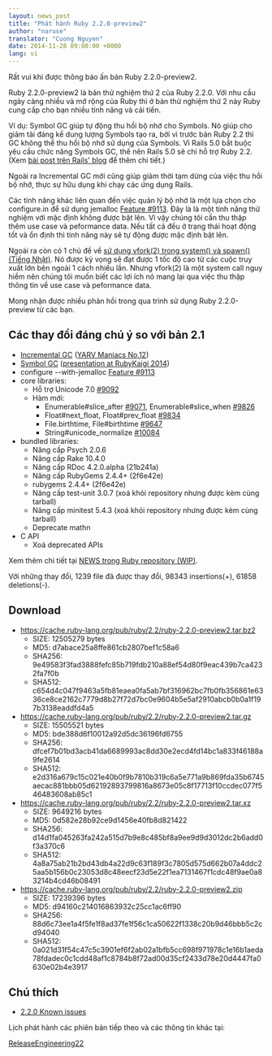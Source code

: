 ```yaml
---
layout: news_post
title: "Phát hành Ruby 2.2.0-preview2"
author: "naruse"
translator: "Cuong Nguyen"
date: 2014-11-28 09:00:00 +0000
lang: vi
---
```


Rất vui khi được thông báo ấn bản Ruby 2.2.0-preview2.

Ruby 2.2.0-preview2 là bản thử nghiệm thứ 2 của Ruby 2.2.0.
Với nhu cầu ngày càng nhiều và mở rộng của Ruby thì ở bản thử nghiệm thứ 2 này
Ruby cung cấp cho bạn nhiều tính năng và cải tiến.

Ví dụ: Symbol GC giúp tự động thu hồi bộ nhớ cho Symbols. Nó giúp cho giảm tải
đáng kể dung lượng Symbols tạo ra, bởi vì trước bản Ruby 2.2 thì GC không thể
thu hồi bộ nhớ sử dụng của Symbols. Vì Rails 5.0 bắt buộc yêu cầu chức năng
Symbols GC, thế nên Rails 5.0 sẽ chỉ hỗ trợ Ruby 2.2.
(Xem [bài post trên Rails' blog](http://weblog.rubyonrails.org/2014/8/20/Rails-4-2-beta1/)
để thêm chi tiết.)

Ngoài ra Incremental GC mới cũng giúp giảm thời tạm dừng của việc thu hồi bộ
nhớ, thực sự hữu dụng khi chạy các ứng dụng Rails.

Các tính năng khác liên quan đến việc quản lý bộ nhớ là một lựa chọn cho
configure.in để sử dụng jemalloc
[Feature #9113](https://bugs.ruby-lang.org/issues/9113).
Đây là là một tính năng thử nghiệm với mặc định không được bật lên. Vì vậy
chúng tôi cần thu thập thêm use case và peformance data. Nếu tất cả đều ở
trạng thái hoạt động tốt và ổn định thì tính năng này sẽ tự động được mặc định
bật lên.

Ngoài ra còn có 1 chủ đề về [sử dụng vfork(2) trong system() và spawn() (Tiếng Nhật)](http://www.a-k-r.org/d/2014-09.html#a2014_09_06).
Nó được kỳ vọng sẽ đạt được 1 tốc độ cao từ các cuộc truy xuất lớn bên ngoài 1
cách nhiều lần. Nhưng vfork(2) là một system call nguy hiểm nên chúng tôi
muốn biết các lợi ích nó mang lại qua việc thu thập thông tin về use case và
peformance data.

Mong nhận được nhiều phản hồi trong qua trình sử dụng Ruby 2.2.0-preview từ các bạn.

## Các thay đổi đáng chú ý so với bản 2.1

* [Incremental GC](https://bugs.ruby-lang.org/issues/10137) ([YARV Maniacs No.12](http://magazine.rubyist.net/?0048-YARVManiacs))
* [Symbol GC](https://bugs.ruby-lang.org/issues/9634) ([presentation at RubyKaigi 2014](http://www.slideshare.net/authorNari/symbol-gc))
* configure --with-jemalloc [Feature #9113](https://bugs.ruby-lang.org/issues/9113)
* core libraries:
  * Hỗ trợ Unicode 7.0 [#9092](https://bugs.ruby-lang.org/issues/9092)
  * Hàm mới:
    * Enumerable#slice_after [#9071](https://bugs.ruby-lang.org/issues/9071), Enumerable#slice_when [#9826](https://bugs.ruby-lang.org/issues/9826)
    * Float#next_float, Float#prev_float [#9834](https://bugs.ruby-lang.org/issues/9834)
    * File.birthtime, File#birthtime [#9647](https://bugs.ruby-lang.org/issues/9647)
    * String#unicode_normalize [#10084](https://bugs.ruby-lang.org/issues/10084)
* bundled libraries:
  * Nâng cấp Psych 2.0.6
  * Nâng cấp Rake 10.4.0
  * Nâng cấp RDoc 4.2.0.alpha (21b241a)
  * Nâng cấp RubyGems 2.4.4+ (2f6e42e)
  * rubygems 2.4.4+ (2f6e42e)
  * Nâng cấp test-unit 3.0.7 (xoá khỏi repository nhưng được kèm cùng tarball)
  * Nâng cấp minitest 5.4.3 (xoá khỏi repository nhưng được kèm cùng tarball)
  * Deprecate mathn
* C API
  * Xoá deprecated APIs

Xem thêm chi tiết tại
[NEWS trong Ruby repository (WIP)](https://github.com/ruby/ruby/blob/v2_2_0_preview2/NEWS).

Với những thay đổi, 1239 file đã được thay đổi, 98343 insertions(+), 61858 deletions(-).

## Download

* <https://cache.ruby-lang.org/pub/ruby/2.2/ruby-2.2.0-preview2.tar.bz2>
  * SIZE:   12505279 bytes
  * MD5:    d7abace25a8ffe861cb2807bef1c58a6
  * SHA256: 9e49583f3fad3888fefc85b719fdb210a88ef54d80f9eac439b7ca4232fa7f0b
  * SHA512: c654d4c047f9463a5fb81eaea0fa5ab7bf316962bc7fb0fb356861e6336ce8ce2162c7779d8b27f72d7bc0e9604b5e5af2910abcb0b0a1f197b3138eaddfd4a5
* <https://cache.ruby-lang.org/pub/ruby/2.2/ruby-2.2.0-preview2.tar.gz>
  * SIZE:   15505521 bytes
  * MD5:    bde388d6f10012a92d5dc36196fd6755
  * SHA256: dfcef7b01bd3acb41da6689993ac8dd30e2ecd4fd14bc1a833f46188a9fe2614
  * SHA512: e2d316a679c15c021e40b0f9b7810b319c6a5e771a9b869fda35b6745aecac881bbb05d62192893799816a8673e05c8f17713f10ccdec077f546483608ab85c1
* <https://cache.ruby-lang.org/pub/ruby/2.2/ruby-2.2.0-preview2.tar.xz>
  * SIZE:   9649216 bytes
  * MD5:    0d582e28b92ce9d1456e40fb8d821422
  * SHA256: d14d1fa045263fa242a515d7b9e8c485bf8a9ee9d9d3012dc2b6add0f3a370c6
  * SHA512: 4a8a75ab21b2bd43db4a22d9c63f189f3c7805d575d662b07a4ddc25aa5b156b0c23053d8c48eecf23d5e22f1ea7131467f1cdc48f9ae0a83214b4cd46b08491
* <https://cache.ruby-lang.org/pub/ruby/2.2/ruby-2.2.0-preview2.zip>
  * SIZE:   17239396 bytes
  * MD5:    d94160c214016863932c25cc1ac6ff90
  * SHA256: 88d6c73ee1a4f5fe1f8ad37fe1f56c1ca50622f1338c20b9d46bbb5c2cd94040
  * SHA512: 0a021d31f54c47c5c3901ef6f2ab02a1bfb5cc698f971978c1e16b1aeda78fdadec0c1cdd48af1c8784b8f72ad00d35cf2433d78e20d4447fa0630e02b4e3917

## Chú thích

* [2.2.0 Known issues](https://bugs.ruby-lang.org/projects/ruby-trunk/issues?query_id=115)

Lịch phát hành các phiên bản tiếp theo và các thông tin khác tại:

[ReleaseEngineering22](https://bugs.ruby-lang.org/projects/ruby-trunk/wiki/ReleaseEngineering22)
